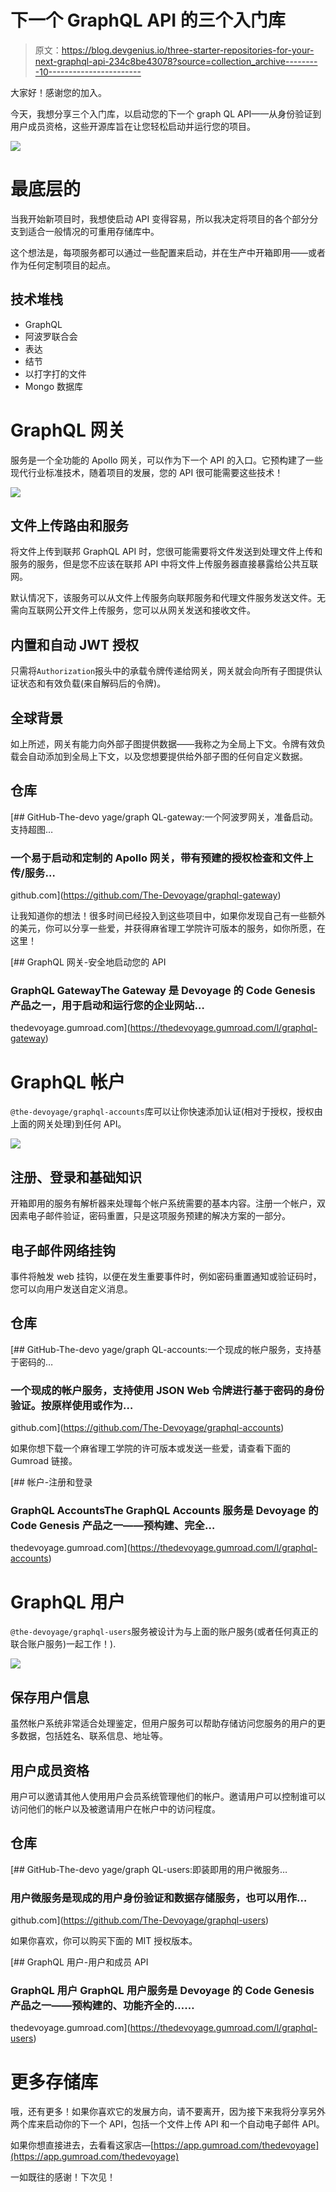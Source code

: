 # 下一个 GraphQL API 的三个入门库

> 原文：<https://blog.devgenius.io/three-starter-repositories-for-your-next-graphql-api-234c8be43078?source=collection_archive---------10----------------------->

大家好！感谢您的加入。

今天，我想分享三个入门库，以启动您的下一个 graph QL API——从身份验证到用户成员资格，这些开源库旨在让您轻松启动并运行您的项目。

![](img/410fee0c29968d193b9fdd77cac417c9.png)

# 最底层的

当我开始新项目时，我想使启动 API 变得容易，所以我决定将项目的各个部分分支到适合一般情况的可重用存储库中。

这个想法是，每项服务都可以通过一些配置来启动，并在生产中开箱即用——或者作为任何定制项目的起点。

## 技术堆栈

*   GraphQL
*   阿波罗联合会
*   表达
*   结节
*   以打字打的文件
*   Mongo 数据库

# GraphQL 网关

服务是一个全功能的 Apollo 网关，可以作为下一个 API 的入口。它预构建了一些现代行业标准技术，随着项目的发展，您的 API 很可能需要这些技术！

![](img/341f7847622939e17364d94ec9a69778.png)

## 文件上传路由和服务

将文件上传到联邦 GraphQL API 时，您很可能需要将文件发送到处理文件上传和服务的服务，但是您不应该在联邦 API 中将文件上传服务器直接暴露给公共互联网。

默认情况下，该服务可以从文件上传服务向联邦服务和代理文件服务发送文件。无需向互联网公开文件上传服务，您可以从网关发送和接收文件。

## 内置和自动 JWT 授权

只需将`Authorization`报头中的承载令牌传递给网关，网关就会向所有子图提供认证状态和有效负载(来自解码后的令牌)。

## 全球背景

如上所述，网关有能力向外部子图提供数据——我称之为全局上下文。令牌有效负载会自动添加到全局上下文，以及您想要提供给外部子图的任何自定义数据。

## 仓库

[](https://github.com/The-Devoyage/graphql-gateway) [## GitHub-The-devo yage/graph QL-gateway:一个阿波罗网关，准备启动。支持超图…

### 一个易于启动和定制的 Apollo 网关，带有预建的授权检查和文件上传/服务…

github.com](https://github.com/The-Devoyage/graphql-gateway) 

让我知道你的想法！很多时间已经投入到这些项目中，如果你发现自己有一些额外的美元，你可以分享一些爱，并获得麻省理工学院许可版本的服务，如你所愿，在这里！

[](https://thedevoyage.gumroad.com/l/graphql-gateway) [## GraphQL 网关-安全地启动您的 API

### GraphQL GatewayThe Gateway 是 Devoyage 的 Code Genesis 产品之一，用于启动和运行您的企业网站…

thedevoyage.gumroad.com](https://thedevoyage.gumroad.com/l/graphql-gateway) 

# GraphQL 帐户

`@the-devoyage/graphql-accounts`库可以让你快速添加认证(相对于授权，授权由上面的网关处理)到任何 API。

![](img/ce399cb2b778ba8351f8a8160ca01a7b.png)

## 注册、登录和基础知识

开箱即用的服务有解析器来处理每个帐户系统需要的基本内容。注册一个帐户，双因素电子邮件验证，密码重置，只是这项服务预建的解决方案的一部分。

## 电子邮件网络挂钩

事件将触发 web 挂钩，以便在发生重要事件时，例如密码重置通知或验证码时，您可以向用户发送自定义消息。

## 仓库

[](https://github.com/The-Devoyage/graphql-accounts) [## GitHub-The-devo yage/graph QL-accounts:一个现成的帐户服务，支持基于密码的…

### 一个现成的帐户服务，支持使用 JSON Web 令牌进行基于密码的身份验证。按原样使用或作为…

github.com](https://github.com/The-Devoyage/graphql-accounts) 

如果你想下载一个麻省理工学院的许可版本或发送一些爱，请查看下面的 Gumroad 链接。

[](https://thedevoyage.gumroad.com/l/graphql-accounts) [## 帐户-注册和登录

### GraphQL AccountsThe GraphQL Accounts 服务是 Devoyage 的 Code Genesis 产品之一——预构建、完全…

thedevoyage.gumroad.com](https://thedevoyage.gumroad.com/l/graphql-accounts) 

# GraphQL 用户

`@the-devoyage/graphql-users`服务被设计为与上面的账户服务(或者任何真正的联合账户服务)一起工作！).

![](img/ec83945a73a6b6edc73c41e3dd339860.png)

## 保存用户信息

虽然帐户系统非常适合处理鉴定，但用户服务可以帮助存储访问您服务的用户的更多数据，包括姓名、联系信息、地址等。

## 用户成员资格

用户可以邀请其他人使用用户会员系统管理他们的帐户。邀请用户可以控制谁可以访问他们的帐户以及被邀请用户在帐户中的访问程度。

## 仓库

[](https://github.com/The-Devoyage/graphql-users) [## GitHub-The-devo yage/graph QL-users:即装即用的用户微服务…

### 用户微服务是现成的用户身份验证和数据存储服务，也可以用作…

github.com](https://github.com/The-Devoyage/graphql-users) 

如果你喜欢，你可以购买下面的 MIT 授权版本。

[](https://thedevoyage.gumroad.com/l/graphql-users) [## GraphQL 用户-用户和成员 API

### GraphQL 用户 GraphQL 用户服务是 Devoyage 的 Code Genesis 产品之一——预构建的、功能齐全的……

thedevoyage.gumroad.com](https://thedevoyage.gumroad.com/l/graphql-users) 

# 更多存储库

哦，还有更多！如果你喜欢它的发展方向，请不要离开，因为接下来我将分享另外两个库来启动你的下一个 API，包括一个文件上传 API 和一个自动电子邮件 API。

如果你想直接进去，去看看这家店—[https://app.gumroad.com/thedevoyage](https://app.gumroad.com/thedevoyage)

一如既往的感谢！下次见！